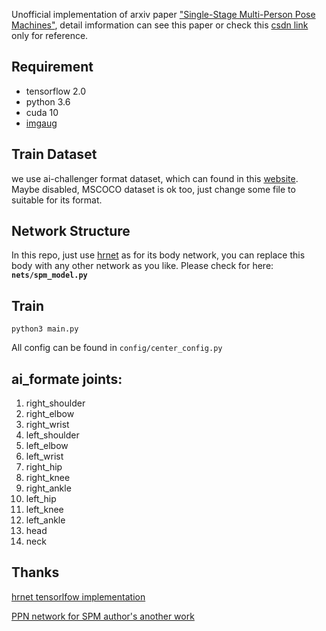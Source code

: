 Unofficial implementation of arxiv paper ["Single-Stage Multi-Person Pose Machines"](https://arxiv.org/abs/1908.09220), detail imformation can see this paper or check this [csdn link](https://blog.csdn.net/Murdock_C/article/details/100545377) only for reference.

## Requirement
* tensorflow 2.0
* python 3.6
* cuda 10
* [imgaug](https://github.com/aleju/imgaug)

## Train Dataset

we use ai-challenger format dataset, which can found in this [website](https://challenger.ai/competition/keypoint). Maybe disabled, MSCOCO dataset is ok too, just change some file to suitable for its format.

## Network Structure

In this repo, just use [hrnet](https://github.com/VXallset/deep-high-resolution-net.TensorFlow) as for its body network, you can replace this body with any other network as you like. Please check for here: **`nets/spm_model.py`** 

## Train

`python3 main.py`

All config can be found in `config/center_config.py`

## ai_formate joints:

 1. right_shoulder 
 2. right_elbow
 3. right_wrist
 4. left_shoulder 
 5. left_elbow
 6. left_wrist
 7. right_hip  
 8. right_knee 
 9. right_ankle 
 10. left_hip 
 11. left_knee 
 12. left_ankle
 13. head
 14. neck
 
## Thanks
[hrnet tensorlfow implementation](https://github.com/VXallset/deep-high-resolution-net.TensorFlow)

[PPN network for SPM author's another work](https://github.com/NieXC/pytorch-ppn)
 
 